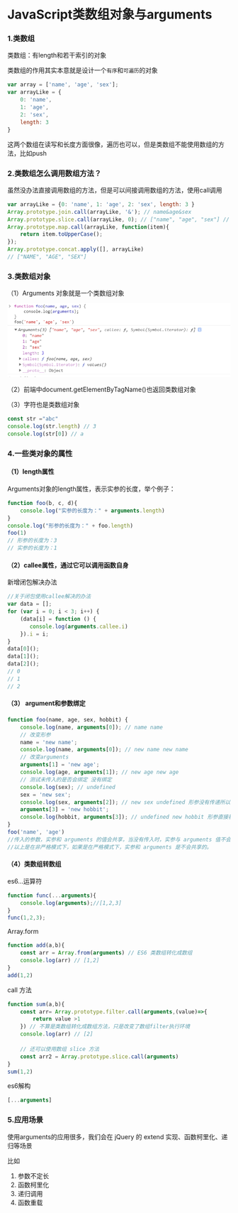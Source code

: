 # JavaScript类数组对象与arguments

### 1.类数组

类数组：有length和若干索引的对象

类数组的作用其实本意就是设计一个`有序`和`可遍历`的对象

```js
var array = ['name', 'age', 'sex'];
var arrayLike = {
    0: 'name',
    1: 'age',
    2: 'sex',
    length: 3
}
```

这两个数组在读写和长度方面很像，遍历也可以，但是类数组不能使用数组的方法，比如push

### 2.类数组怎么调用数组方法？

虽然没办法直接调用数组的方法，但是可以间接调用数组的方法，使用call调用

```js
var arrayLike = {0: 'name', 1: 'age', 2: 'sex', length: 3 }
Array.prototype.join.call(arrayLike, '&'); // name&age&sex
Array.prototype.slice.call(arrayLike, 0); // ["name", "age", "sex"] // slice可以做到类数组转数组
Array.prototype.map.call(arrayLike, function(item){
    return item.toUpperCase();
}); 
Array.prototype.concat.apply([], arrayLike)
// ["NAME", "AGE", "SEX"]
```

### 3.类数组对象

（1）Arguments 对象就是一个类数组对象

![image-20200417161412685](images/image-20200417161412685.png)

（2）前端中document.getElementByTagName()也返回类数组对象

（3）字符也是类数组对象

```js
const str ="abc"
console.log(str.length) // 3
console.log(str[0]) // a
```

### 4.一些类对象的属性

#### （1）length属性

Arguments对象的length属性，表示实参的长度，举个例子：

```js
function foo(b, c, d){
    console.log("实参的长度为：" + arguments.length)
}
console.log("形参的长度为：" + foo.length)
foo(1)
// 形参的长度为：3
// 实参的长度为：1
```

#### （2）callee属性，通过它可以调用函数自身

新增闭包解决办法

```js
//关于闭包使用callee解决的办法
var data = [];
for (var i = 0; i < 3; i++) {
    (data[i] = function () {
       console.log(arguments.callee.i) 
    }).i = i;
}
data[0]();
data[1]();
data[2]();
// 0
// 1
// 2
```

#### （3） argument和参数绑定

```js
function foo(name, age, sex, hobbit) {
    console.log(name, arguments[0]); // name name
    // 改变形参
    name = 'new name';
    console.log(name, arguments[0]); // new name new name
    // 改变arguments
    arguments[1] = 'new age';
    console.log(age, arguments[1]); // new age new age
    // 测试未传入的是否会绑定 没有绑定
    console.log(sex); // undefined
    sex = 'new sex';
    console.log(sex, arguments[2]); // new sex undefined 形参没有传递所以undefined
    arguments[3] = 'new hobbit';
    console.log(hobbit, arguments[3]); // undefined new hobbit 形参直接被赋值了，但是实参还是没有的
}
foo('name', 'age')
//传入的参数，实参和 arguments 的值会共享，当没有传入时，实参与 arguments 值不会共享
//以上是在非严格模式下，如果是在严格模式下，实参和 arguments 是不会共享的。
```

#### （4）类数组转数组

es6…运算符

```js
function func(...arguments){
	console.log(arguments);//[1,2,3]
}
func(1,2,3);
```

Array.form

```js
function add(a,b){
    const arr = Array.from(arguments) // ES6 类数组转化成数组
    console.log(arr) // [1,2]
}
add(1,2)
```

call 方法

```js
function sum(a,b){
    const arr= Array.prototype.filter.call(arguments,(value)=>{
        return value >1   
    }) // 不算是类数组转化成数组方法，只是改变了数组filter执行环境
    console.log(arr) // [2]
    
    // 还可以使用数组 slice 方法
    const arr2 = Array.prototype.slice.call(arguments)
}
sum(1,2)
```

es6解构

```js
[...arguments]
```

### 5.应用场景

使用arguments的应用很多，我们会在 jQuery 的 extend 实现、函数柯里化、递归等场景

比如

1. 参数不定长
2. 函数柯里化
3. 递归调用
4. 函数重载